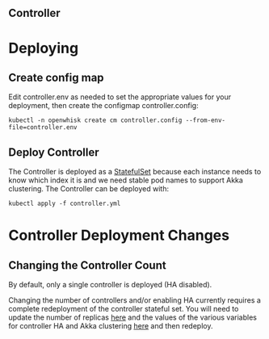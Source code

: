 <!--
#
# Licensed to the Apache Software Foundation (ASF) under one or more
# contributor license agreements.  See the NOTICE file distributed with
# this work for additional information regarding copyright ownership.
# The ASF licenses this file to You under the Apache License, Version 2.0
# (the "License"); you may not use this file except in compliance with
# the License.  You may obtain a copy of the License at
#
#     http://www.apache.org/licenses/LICENSE-2.0
#
# Unless required by applicable law or agreed to in writing, software
# distributed under the License is distributed on an "AS IS" BASIS,
# WITHOUT WARRANTIES OR CONDITIONS OF ANY KIND, either express or implied.
# See the License for the specific language governing permissions and
# limitations under the License.
#
-->

Controller
----------

# Deploying

## Create config map

Edit controller.env as needed to set the appropriate values for your
deployment, then create the configmap controller.config:

```
kubectl -n openwhisk create cm controller.config --from-env-file=controller.env
```

## Deploy Controller

The Controller is deployed as a [StatefulSet][StatefulSet] because
each instance needs to know which index it is and we need stable pod
names to support Akka clustering. The Controller can be deployed with:

```
kubectl apply -f controller.yml
```

# Controller Deployment Changes
## Changing the Controller Count

By default, only a single controller is deployed (HA disabled).

Changing the number of controllers and/or enabling HA currently requires a complete
redeployment of the controller stateful set. You will need to update
the number of replicas
[here](https://github.com/apache/incubator-openwhisk-deploy-kube/tree/master/kubernetes/controller/controller.yml#L10)
and the values of the various variables for controller HA and Akka
clustering
[here](https://github.com/apache/incubator-openwhisk-deploy-kube/tree/master/kubernetes/controller/controller.yml#L30-L39)
and then redeploy.

[StatefulSet]: https://kubernetes.io/docs/concepts/workloads/controllers/statefulset/
